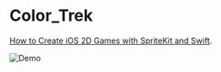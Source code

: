 # Color_Trek

[How to Create iOS 2D Games with SpriteKit and Swift](https://www.udemy.com/course/2d-games-with-spritekit/).



![Demo](https://j.gifs.com/x6nNKz.gif)
